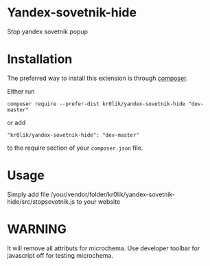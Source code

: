 # Yandex-sovetnik-hide
Stop yandex sovetnik popup

# Installation

The preferred way to install this extension is through [composer](http://getcomposer.org/download/).

Either run

```
composer require --prefer-dist kr0lik/yandex-sovetnik-hide "dev-master"
```

or add

```
"kr0lik/yandex-sovetnik-hide": "dev-master"
```

to the require section of your `composer.json` file.


# Usage
Simply add file /your/vendor/folder/kr0lik/yandex-sovetnik-hide/src/stopsovetnik.js to your website

# WARNING
It will remove all attributs for microchema. Use developer toolbar for javascript off for testing microchema.
